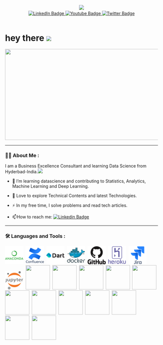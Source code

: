<div id="header" align="center">
  <img src="https://media.giphy.com/media/M9gbBd9nbDrOTu1Mqx/giphy.gif" width="100"/>
</div>

<div id="badges" align="center">
  <a href="your-linkedin-URL">
    <img src="https://img.shields.io/badge/LinkedIn-blue?style=for-the-badge&logo=linkedin&logoColor=white" alt="LinkedIn Badge"/>
  </a>
  <a href="your-youtube-URL">
    <img src="https://img.shields.io/badge/YouTube-red?style=for-the-badge&logo=youtube&logoColor=white" alt="Youtube Badge"/>
  </a>
  <a href="your-twitter-URL">
    <img src="https://img.shields.io/badge/Twitter-blue?style=for-the-badge&logo=twitter&logoColor=white" alt="Twitter Badge"/>
  </a>
</div>
<img src="https://komarev.com/ghpvc/?username=JRameshkumar&style=flat-square&color=blue" alt="" align="center"/>
<h1>
  hey there
  <align="center">
  <img src="https://media.giphy.com/media/hvRJCLFzcasrR4ia7z/giphy.gif" width="50"/>
</h1>

<div align="center">
  <img src="https://media.giphy.com/media/dWesBcTLavkZuG35MI/giphy.gif" width="600" height="300"/>
</div>

---

### :man_technologist: About Me :

I am a Business Excellence Consultant and learning Data Science from Hyderbad-India.<img src="https://media.giphy.com/media/WUlplcMpOCEmTGBtBW/giphy.gif" width="20"> 

- :telescope: I’m learning datascience and contributing to Statistics, Analytics, Machine Learning and Deep Learning.

- :seedling: Love to explore Technical Contents and latest Technologies.

- :zap: In my free time, I solve problems and read tech articles.

- :mailbox:How to reach me: [![Linkedin Badge](https://img.shields.io/badge/-kakbar-blue?style=flat&logo=Linkedin&logoColor=white)](https://www.linkedin.com/in/rameshkumar-jallepalli-a649097b/)

---

### :hammer_and_wrench: Languages and Tools :
<div>
  <img src="https://github.com/devicons/devicon/blob/master/icons/anaconda/anaconda-original-wordmark.svg" title="Anaconda" alt="Anaconda" width="60" height="60"/>&nbsp;
   <img src="https://github.com/devicons/devicon/blob/master/icons/confluence/confluence-original-wordmark.svg" title="Confluence" alt="Confluence" width="60" height="60"/>&nbsp;
 <img src="https://github.com/devicons/devicon/blob/master/icons/dart/dart-original-wordmark.svg" title="DART" alt="DART" width="60" height="60"/>&nbsp;
  <img src="https://github.com/devicons/devicon/blob/master/icons/docker/docker-original-wordmark.svg" title="Docker" alt="Docker" width="60" height="60"/>&nbsp;
    <img src="https://github.com/devicons/devicon/blob/master/icons/github/github-original-wordmark.svg" title="Github" alt="Github" width="60" height="60"/>&nbsp;
        <img src="https://github.com/devicons/devicon/blob/master/icons/heroku/heroku-original-wordmark.svg" title="Heroku" alt="Heroku" width="60" height="60"/>&nbsp;
                <img src="https://github.com/devicons/devicon/blob/master/icons/jira/jira-original-wordmark.svg" title="JIRA" alt="JIRA" width="60" height="60"/>&nbsp;
                        <img src="https://github.com/devicons/devicon/blob/master/icons/jupyter/jupyter-original-wordmark.svg" title="Jupyter" alt="Jupyter" width="60" height="60"/>&nbsp; 
<img src=https://img.shields.io/badge/PyCharm-000000.svg?&style=for-the-badge&logo=PyCharm&logoColor=white width="80" height="80"/>&nbsp;
<img src=https://img.shields.io/badge/Notepad++-90E59A.svg?style=for-the-badge&logo=notepad%2B%2B&logoColor=black width="80" height="80"/>&nbsp;
<img src=https://img.shields.io/badge/VSCode-0078D4?style=for-the-badge&logo=visual%20studio%20code&logoColor=white width="80" height="80"/>&nbsp;
<img src=https://img.shields.io/badge/Numpy-777BB4?style=for-the-badge&logo=numpy&logoColor=white width="80" height="80"/>&nbsp;
<img src=https://img.shields.io/badge/Pandas-2C2D72?style=for-the-badge&logo=pandas&logoColor=white width="80" height="80"/>&nbsp;
<img src=https://img.shields.io/badge/Plotly-239120?style=for-the-badge&logo=plotly&logoColor=white width="80" height="80"/>&nbsp;
<img src=https://img.shields.io/badge/Python-FFD43B?style=for-the-badge&logo=python&logoColor=blue width="80" height="80"/>&nbsp;
<img src=https://img.shields.io/badge/PowerBI-F2C811?style=for-the-badge&logo=Power%20BI&logoColor=white width="80" height="80"/>&nbsp;
<img src=https://img.shields.io/badge/OpenCV-27338e?style=for-the-badge&logo=OpenCV&logoColor=white width="80" height="80"/>&nbsp;
<img src=https://img.shields.io/badge/Tableau-E97627?style=for-the-badge&logo=Tableau&logoColor=white width="80" height="80"/>&nbsp;
<img src=https://img.shields.io/badge/PyCharm-000000.svg?&style=for-the-badge&logo=PyCharm&logoColor=white width="80" height="80"/>&nbsp;
<img src=https://img.shields.io/badge/Colab-F9AB00?style=for-the-badge&logo=googlecolab&color=525252 width="80" height="80"/>&nbsp;
